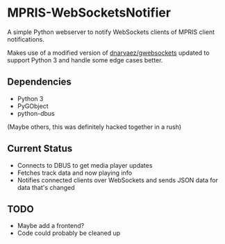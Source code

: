 # MPRIS-WebSocketsNotifier

A simple Python webserver to notify WebSockets clients of MPRIS client notifications.

Makes use of a modified version of [dnarvaez/gwebsockets](https://github.com/dnarvaez/gwebsockets) updated to support Python 3 and handle some edge cases better.

## Dependencies
- Python 3
- PyGObject
- python-dbus

(Maybe others, this was definitely hacked together in a rush)

## Current Status
- Connects to DBUS to get media player updates
- Fetches track data and now playing info
- Notifies connected clients over WebSockets and sends JSON data for data that's changed

## TODO
- Maybe add a frontend?
- Code could probably be cleaned up
